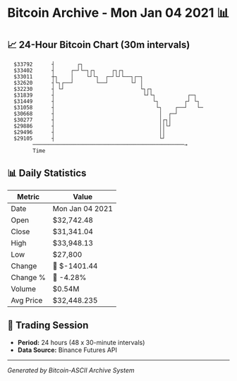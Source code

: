# Bitcoin Archive - Mon Jan 04 2021 📊

## 📈 24-Hour Bitcoin Chart (30m intervals)

```
  $33792      ┤       ┌┐                                       
  $33402      ┤     ┌─┘└─┐┌┐     ┌┐┌┐                          
  $33011      ┼┐    │    └┘└┐  ┌─┘└┘└──┐┌─┐                    
  $32620      ┤└┐┌──┘       └──┘       └┘ │                    
  $32230      ┤ └┘                        └┐┌┐                 
  $31839      ┤                            └┘└┐          ┌─┐   
  $31449      ┤                               └┐        ┌┘ └┐  
  $31058      ┤                                └┐    ┌──┘   └─ 
  $30668      ┤                                 │  ┌─┘         
  $30277      ┤                                 │┌┐│           
  $29886      ┤                                 ││└┘           
  $29496      ┤                                 ││             
  $29105      ┤                                 └┘             
        ────────────────────────────────────────────────→
        Time
```

## 📊 Daily Statistics

| Metric | Value |
|--------|-------|
| Date | Mon Jan 04 2021 |
| Open | $32,742.48 |
| Close | $31,341.04 |
| High | $33,948.13 |
| Low | $27,800 |
| Change | 🔴 $-1401.44 |
| Change % | 🔴 -4.28% |
| Volume | $0.54M |
| Avg Price | $32,448.235 |

## 📅 Trading Session

- **Period:** 24 hours (48 x 30-minute intervals)
- **Data Source:** Binance Futures API

---
*Generated by Bitcoin-ASCII Archive System*
